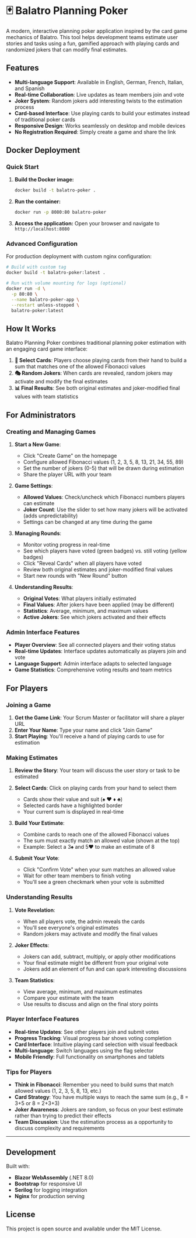 # 🃏 Balatro Planning Poker

A modern, interactive planning poker application inspired by the card game mechanics of Balatro. This tool helps development teams estimate user stories and tasks using a fun, gamified approach with playing cards and randomized jokers that can modify final estimates.

## Features

- **Multi-language Support**: Available in English, German, French, Italian, and Spanish
- **Real-time Collaboration**: Live updates as team members join and vote
- **Joker System**: Random jokers add interesting twists to the estimation process
- **Card-based Interface**: Use playing cards to build your estimates instead of traditional poker cards
- **Responsive Design**: Works seamlessly on desktop and mobile devices
- **No Registration Required**: Simply create a game and share the link

## Docker Deployment

### Quick Start

1. **Build the Docker image:**
   ```bash
   docker build -t balatro-poker .
   ```

2. **Run the container:**
   ```bash
   docker run -p 8080:80 balatro-poker
   ```

3. **Access the application:**
   Open your browser and navigate to `http://localhost:8080`

### Advanced Configuration

For production deployment with custom nginx configuration:

```bash
# Build with custom tag
docker build -t balatro-poker:latest .

# Run with volume mounting for logs (optional)
docker run -d \
  -p 80:80 \
  --name balatro-poker-app \
  --restart unless-stopped \
  balatro-poker:latest
```

## How It Works

Balatro Planning Poker combines traditional planning poker estimation with an engaging card game interface:

1. **🎴 Select Cards**: Players choose playing cards from their hand to build a sum that matches one of the allowed Fibonacci values
2. **🎭 Random Jokers**: When cards are revealed, random jokers may activate and modify the final estimates
3. **📊 Final Results**: See both original estimates and joker-modified final values with team statistics

## For Administrators

### Creating and Managing Games

1. **Start a New Game**:
   - Click "Create Game" on the homepage
   - Configure allowed Fibonacci values (1, 2, 3, 5, 8, 13, 21, 34, 55, 89)
   - Set the number of jokers (0-5) that will be drawn during estimation
   - Share the player URL with your team

2. **Game Settings**:
   - **Allowed Values**: Check/uncheck which Fibonacci numbers players can estimate
   - **Joker Count**: Use the slider to set how many jokers will be activated (adds unpredictability)
   - Settings can be changed at any time during the game

3. **Managing Rounds**:
   - Monitor voting progress in real-time
   - See which players have voted (green badges) vs. still voting (yellow badges)
   - Click "Reveal Cards" when all players have voted
   - Review both original estimates and joker-modified final values
   - Start new rounds with "New Round" button

4. **Understanding Results**:
   - **Original Votes**: What players initially estimated
   - **Final Values**: After jokers have been applied (may be different)
   - **Statistics**: Average, minimum, and maximum values
   - **Active Jokers**: See which jokers activated and their effects

### Admin Interface Features

- **Player Overview**: See all connected players and their voting status
- **Real-time Updates**: Interface updates automatically as players join and vote
- **Language Support**: Admin interface adapts to selected language
- **Game Statistics**: Comprehensive voting results and team metrics

## For Players

### Joining a Game

1. **Get the Game Link**: Your Scrum Master or facilitator will share a player URL
2. **Enter Your Name**: Type your name and click "Join Game"
3. **Start Playing**: You'll receive a hand of playing cards to use for estimation

### Making Estimates

1. **Review the Story**: Your team will discuss the user story or task to be estimated
2. **Select Cards**: Click on playing cards from your hand to select them
   - Cards show their value and suit (♠ ♥ ♦ ♣)
   - Selected cards have a highlighted border
   - Your current sum is displayed in real-time

3. **Build Your Estimate**: 
   - Combine cards to reach one of the allowed Fibonacci values
   - The sum must exactly match an allowed value (shown at the top)
   - Example: Select a 3♠ and 5♥ to make an estimate of 8

4. **Submit Your Vote**: 
   - Click "Confirm Vote" when your sum matches an allowed value
   - Wait for other team members to finish voting
   - You'll see a green checkmark when your vote is submitted

### Understanding Results

1. **Vote Revelation**: 
   - When all players vote, the admin reveals the cards
   - You'll see everyone's original estimates
   - Random jokers may activate and modify the final values

2. **Joker Effects**:
   - Jokers can add, subtract, multiply, or apply other modifications
   - Your final estimate might be different from your original vote
   - Jokers add an element of fun and can spark interesting discussions

3. **Team Statistics**:
   - View average, minimum, and maximum estimates
   - Compare your estimate with the team
   - Use results to discuss and align on the final story points

### Player Interface Features

- **Real-time Updates**: See other players join and submit votes
- **Progress Tracking**: Visual progress bar shows voting completion
- **Card Interface**: Intuitive playing card selection with visual feedback
- **Multi-language**: Switch languages using the flag selector
- **Mobile Friendly**: Full functionality on smartphones and tablets

### Tips for Players

- **Think in Fibonacci**: Remember you need to build sums that match allowed values (1, 2, 3, 5, 8, 13, etc.)
- **Card Strategy**: You have multiple ways to reach the same sum (e.g., 8 = 3+5 or 8 = 2+3+3)
- **Joker Awareness**: Jokers are random, so focus on your best estimate rather than trying to predict their effects
- **Team Discussion**: Use the estimation process as a opportunity to discuss complexity and requirements

---

## Development

Built with:
- **Blazor WebAssembly** (.NET 8.0)
- **Bootstrap** for responsive UI
- **Serilog** for logging integration
- **Nginx** for production serving

## License

This project is open source and available under the MIT License.